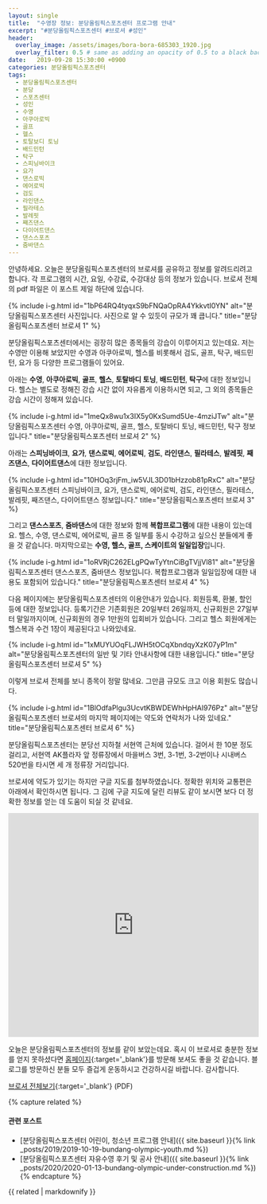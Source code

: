 ```yaml
---
layout: single
title:  "수영장 정보: 분당올림픽스포츠센터 프로그램 안내"
excerpt: "#분당올림픽스포츠센터 #브로셔 #성인"
header:
  overlay_image: /assets/images/bora-bora-685303_1920.jpg
  overlay_filter: 0.5 # same as adding an opacity of 0.5 to a black background
date:   2019-09-28 15:30:00 +0900
categories: 분당올림픽스포츠센터
tags:
  - 분당올림픽스포츠센터
  - 분당
  - 스포츠센터
  - 성인
  - 수영
  - 아쿠아로빅
  - 골프
  - 헬스
  - 토탈보디 토닝
  - 배드민턴
  - 탁구
  - 스피닝바이크
  - 요가
  - 댄스로빅
  - 에어로빅
  - 검도
  - 라인댄스
  - 필라테스
  - 발레핏
  - 째즈댄스
  - 다이어트댄스
  - 댄스스포츠
  - 줌바댄스
---
```


안녕하세요.
오늘은 분당올림픽스포츠센터의 브로셔를 공유하고 정보를 알려드리려고 합니다.
각 프로그램의 시간, 요일, 수강료, 수강대상 등의 정보가 있습니다.
브로셔 전체의 pdf 파일은 이 포스트 제일 하단에 있습니다.

{% include i-g.html id="1bP64RQ4tyqxS9bFNQaOpRA4YkkvtI0YN" alt="분당올림픽스포츠센터 사진입니다. 사진으로 알 수 있듯이 규모가 꽤 큽니다." title="분당올림픽스포츠센터 브로셔 1" %}

분당올림픽스포츠센터에서는 굉장히 많은 종목들의 강습이 이루어지고 있는데요.
저는 수영만 이용해 보았지만 수영과 아쿠아로빅, 헬스를 비롯해서 검도, 골프, 탁구, 배드민턴, 요가 등 다양한 프로그램들이 있어요.

아래는 **수영**, **아쿠아로빅**, **골프**, **헬스**, **토탈바디 토닝**, **배드민턴**, **탁구**에 대한 정보입니다.
헬스는 별도로 정해진 강습 시간 없이 자유롭게 이용하시면 되고, 그 외의 종목들은 강습 시간이 정해져 있습니다.

{% include i-g.html id="1meQx8wu1x3IX5y0KxSumd5Ue-4mziJTw" alt="분당올림픽스포츠센터 수영, 아쿠아로빅, 골프, 헬스, 토탈바디 토닝, 배드민턴, 탁구 정보입니다." title="분당올림픽스포츠센터 브로셔 2" %}

아래는 **스피닝바이크**, **요가**, **댄스로빅**, **에어로빅**, **검도**, **라인댄스**, **필라테스**, **발레핏**, **째즈댄스**, **다이어트댄스**에 대한 정보입니다.

{% include i-g.html id="10HOq3rjFm_iw5VJL3D01bHzzob81pRxC" alt="분당올림픽스포츠센터 스피닝바이크, 요가, 댄스로빅, 에어로빅, 검도, 라인댄스, 필라테스, 발레핏, 째즈댄스, 다이어트댄스 정보입니다." title="분당올림픽스포츠센터 브로셔 3" %}

그리고 **댄스스포츠**, **줌바댄스**에 대한 정보와 함께 **복합프로그램**에 대한 내용이 있는데요.
헬스, 수영, 댄스로빅, 에어로빅, 골프 중 일부를 동시 수강하고 싶으신 분들에게 좋을 것 같습니다.
마지막으로는 **수영, 헬스, 골프, 스케이트의 일일입장**입니다.

{% include i-g.html id="1oRVRjC262ELgPQwTyYtnCiBgTVjjVl81" alt="분당올림픽스포츠센터 댄스스포츠, 줌바댄스 정보입니다. 복합프로그램과 일일입장에 대한 내용도 포함되어 있습니다." title="분당올림픽스포츠센터 브로셔 4" %}

다음 페이지에는 분당올림픽스포츠센터의 이용안내가 있습니다.
회원등록, 환불, 할인 등에 대한 정보입니다.
등록기간은 기존회원은 20일부터 26일까지, 신규회원은 27일부터 말일까지이며, 신규회원의 경우 1만원의 입회비가 있습니다.
그리고 헬스 회원에게는 헬스복과 수건 1장이 제공된다고 나와있네요.

{% include i-g.html id="1xMUYUOqFLJWH5tOCqXbndqyXzK07yP1m" alt="분당올림픽스포츠센터의 일반 및 기타 안내사항에 대한 내용입니다." title="분당올림픽스포츠센터 브로셔 5" %}

이렇게 브로셔 전체를 보니 종목이 정말 많네요.
그만큼 규모도 크고 이용 회원도 많습니다.

{% include i-g.html id="1BlOdfaPlgu3UcvtKBWDEWhHpHAI976Pz" alt="분당올림픽스포츠센터 브로셔의 마지막 페이지에는 약도와 연락처가 나와 있네요." title="분당올림픽스포츠센터 브로셔 6" %}

분당올림픽스포츠센터는 분당선 지하철 서현역 근처에 있습니다.
걸어서 한 10분 정도 걸리고, 서현역 AK플라자 앞 정류장에서 마을버스 3번, 3-1번, 3-2번이나 시내버스 520번을 타시면 세 개 정류장 거리입니다.

브로셔에 약도가 있기는 하지만 구글 지도를 첨부하였습니다.
정확한 위치와 교통편은 아래에서 확인하시면 됩니다.
그 김에 구글 지도에 달린 리뷰도 같이 보시면 보다 더 정확한 정보를 얻는 데 도움이 되실 것 같네요.

<iframe src="https://www.google.com/maps/embed?pb=!1m18!1m12!1m3!1d3170.3273218519307!2d127.1256713971345!3d37.382090754530935!2m3!1f0!2f0!3f0!3m2!1i1024!2i768!4f13.1!3m3!1m2!1s0x357b57f70a3def75%3A0x9a841fab3fc65a7b!2z67aE64u57Jis66a87ZS97Iqk7Y-s7Lig7IS87YSw!5e0!3m2!1sko!2skr!4v1569676495045!5m2!1sko!2skr" width="100%" height="450" frameborder="0" style="border:0;" allowfullscreen=""></iframe>

오늘은 분당올림픽스포츠센터의 정보를 같이 보았는데요.
혹시 이 브로셔로 충분한 정보를 얻지 못하셨다면 [홈페이지][l-bundang]{:target='_blank'}를 방문해 보셔도 좋을 것 같습니다.
블로그를 방문하신 분들 모두 즐겁게 운동하시고 건강하시길 바랍니다.
감사합니다.

[브로셔 전체보기][l-brochure-big]{:target='_blank'} (PDF)

{% capture related %}
#### 관련 포스트

* [분당올림픽스포츠센터 어린이, 청소년 프로그램 안내]({{ site.baseurl }}{% link _posts/2019/2019-10-19-bundang-olympic-youth.md %})
* [분당올림픽스포츠센터 자유수영 후기 및 공사 안내]({{ site.baseurl }}{% link _posts/2020/2020-01-13-bundang-olympic-under-construction.md %})
{% endcapture %}

<div class="notice--primary">
  {{ related | markdownify }}
</div>

[l-bundang]: http://sports.ksponco.or.kr/index.es?sid=a5
[l-brochure-big]: https://drive.google.com/uc?id=1jgKIOvOAiMr8NlQcEGtTRYLNFVwOHhQ9

